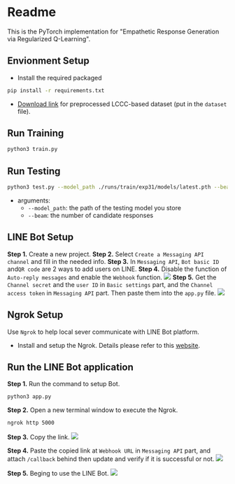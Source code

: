 # Readme
This is the PyTorch implementation for "Empathetic Response Generation via Regularized Q-Learning".

<!-- This study presents  -->

## Envionment Setup
- Install the required packaged
```bash
pip install -r requirements.txt
```

- [Download link](https://drive.google.com/drive/folders/1rR7IvAyH0rtE1hlRiFOYDy8NiZzHpC6j?usp=sharing) for preprocessed LCCC-based dataset (put in the `dataset` file).

## Run Training

```bash
python3 train.py
```

## Run Testing

```bash
python3 test.py --model_path ./runs/train/exp31/models/latest.pth --beam 5

```
- arguments:
     - `--model_path`: the path of the testing model you store
     - `--beam`: the number of candidate responses

## LINE Bot Setup
**Step 1.** Create a new project.
**Step 2.** Select `Create a Messaging API channel` and fill in the needed info.
**Step 3.** In `Messaging API`, `Bot basic ID` and`QR code` are 2 ways to add users on LINE.
**Step 4.** Disable the function of `Auto-reply messages` and enable the `Webhook` function.
![](https://i.imgur.com/XhnkAEK.png)
**Step 5.** Get the `Channel secret` and the `user ID` in `Basic settings` part, and the `Channel access token` in `Messaging API` part. Then paste them into the `app.py` file.
![](https://i.imgur.com/impSFsA.png)


## Ngrok Setup
Use `Ngrok` to help local sever communicate with LINE Bot platform.
- Install and setup the Ngrok. Details please refer to this [website](https://linuxhint.com/set-up-use-ngrok/).


## Run the LINE Bot application
**Step 1.** Run the command to setup Bot.
```bash
python3 app.py
```
**Step 2.** Open a new terminal window to execute the Ngrok.
```bash
ngrok http 5000
```
**Step 3.** Copy the link.
![](https://i.imgur.com/4bl0Zv8.png)

**Step 4.** Paste the copied link at `Webhook URL` in `Messaging API` part, and attach `/callback` behind then update and verify if it is successful or not.
![](https://i.imgur.com/yrGVfrg.png)

**Step 5.** Beging to use the LINE Bot.
![](https://i.imgur.com/spM9bAI.png)

